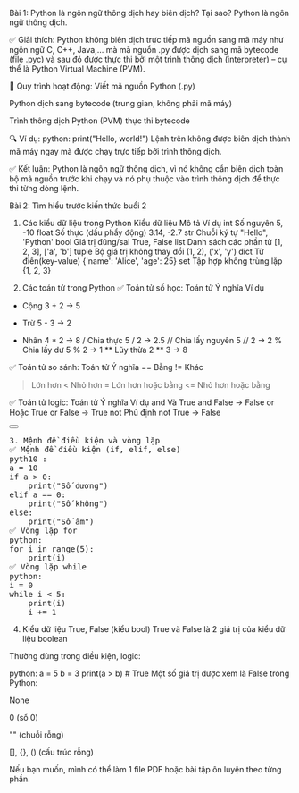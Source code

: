 Bài 1: Python là ngôn ngữ thông dịch hay biên dịch? Tại sao?
Python là ngôn ngữ thông dịch.

✅ Giải thích:
Python không biên dịch trực tiếp mã nguồn sang mã máy như ngôn ngữ C, C++, Java,... mà mã nguồn .py được dịch sang mã bytecode (file .pyc) và sau đó được thực thi bởi một trình thông dịch (interpreter) – cụ thể là Python Virtual Machine (PVM).

🔁 Quy trình hoạt động:
Viết mã nguồn Python (.py)

Python dịch sang bytecode (trung gian, không phải mã máy)

Trình thông dịch Python (PVM) thực thi bytecode

🔍 Ví dụ:
python: 
print("Hello, world!")
Lệnh trên không được biên dịch thành mã máy ngay mà được chạy trực tiếp bởi trình thông dịch.

✅ Kết luận:
Python là ngôn ngữ thông dịch, vì nó không cần biên dịch toàn bộ mã nguồn trước khi chạy và nó phụ thuộc vào trình thông dịch để thực thi từng dòng lệnh.


Bài 2: Tìm hiểu trước kiến thức buổi 2
1. Các kiểu dữ liệu trong Python
Kiểu dữ liệu	       Mô tả	                    Ví dụ
int             	Số nguyên	                   5, -10
float	            Số thực (dấu phẩy động)	      3.14, -2.7
str	                Chuỗi ký tự	               "Hello", 'Python'
bool	            Giá trị đúng/sai	        True, False
list	            Danh sách các phần tử	    [1, 2, 3], ['a', 'b']
tuple           	Bộ giá trị không thay đổi	(1, 2), ('x', 'y')
dict	            Từ điển(key-value)	        {'name': 'Alice', 'age': 25}
set	                Tập hợp không trùng lặp	    {1, 2, 3}

2. Các toán tử trong Python
✅ Toán tử số học:
Toán tử	Ý nghĩa	Ví dụ
+	Cộng	3 + 2 → 5
-	Trừ    	5 - 3 → 2
*	Nhân	4 * 2 → 8
/	Chia thực	5 / 2 → 2.5
//	Chia lấy nguyên  5 // 2 → 2
%	Chia lấy dư	  5 % 2 → 1
**	Lũy thừa	2 ** 3 → 8

✅ Toán tử so sánh:
Toán tử	Ý nghĩa
==	Bằng
!=	Khác
>	Lớn hơn
<	Nhỏ hơn
>=	Lớn hơn hoặc bằng
<=	Nhỏ hơn hoặc bằng

✅ Toán tử logic:
Toán tử         	Ý nghĩa	            Ví dụ
and               	Và	        True and False → False
or	                Hoặc	    True or False → True
not	                Phủ định	not True → False

<div class="code-block">
  <button class="copy-button" onclick="copyCode(this)"></button>
  <pre>3. Mệnh đề điều kiện và vòng lặp
✅ Mệnh đề điều kiện (if, elif, else)
pyth10 :
a = 10
if a > 0:
    print("Số dương")
elif a == 0:
    print("Số không")
else:
    print("Số âm")
✅ Vòng lặp for
python:
for i in range(5):
    print(i)
✅ Vòng lặp while
python:
i = 0
while i < 5:
    print(i)
    i += 1</pre>
</div>

4. Kiểu dữ liệu True, False (kiểu bool)
True và False là 2 giá trị của kiểu dữ liệu boolean

Thường dùng trong điều kiện, logic:

python: 
a = 5
b = 3
print(a > b)  # True
Một số giá trị được xem là False trong Python:

None

0 (số 0)

"" (chuỗi rỗng)

[], {}, () (cấu trúc rỗng)

Nếu bạn muốn, mình có thể làm 1 file PDF hoặc bài tập ôn luyện theo từng phần.